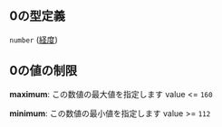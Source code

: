 ## 0の型定義

`number` ([経度](station-properties-ボロノイ範囲-properties-geometrypolygonlinestring-oneof-geometrylinestring-properties-linestringの座標リスト-座標点-items-経度.md))

## 0の値の制限

**maximum**: この数値の最大値を指定します value <= `160`

**minimum**: この数値の最小値を指定します value >= `112`
